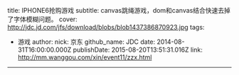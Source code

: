 title: IPHONE6抢购游戏
subtitle: canvas跳绳游戏，dom和canvas结合快速去掉了字体模糊问题。
cover: http://jdc.jd.com/jfs/download/blobs/blob1437386870923.jpg
tags:
  - 游戏
author:
  nick: 京东
  github_name: JDC
date: 2014-08-31T16:00:00.000Z
publishDate: 2015-08-20T13:51:31.016Z
link: http://mm.wanggou.com/xin/event11/zzx.html
---
